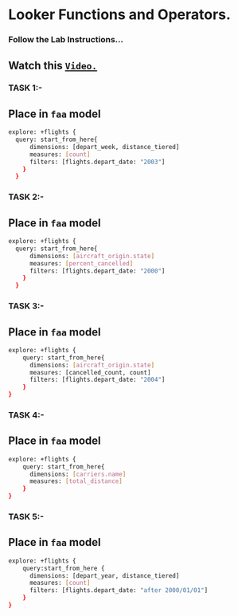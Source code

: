 # Looker Functions and Operators.
### Follow the Lab Instructions...
Watch this [`Video.`](https://youtu.be/J3X4-V6IpU0?si=jc0BZWihcpXRteOf)
---
### TASK 1:-

## Place in `faa` model
```bash
explore: +flights {
  query: start_from_here{
      dimensions: [depart_week, distance_tiered]
      measures: [count]
      filters: [flights.depart_date: "2003"]
    }
  }
```

### TASK 2:-

## Place in `faa` model
```bash
explore: +flights {
  query: start_from_here{
      dimensions: [aircraft_origin.state]
      measures: [percent_cancelled]
      filters: [flights.depart_date: "2000"]
    }
  }
```


### TASK 3:-

## Place in `faa` model
```bash
explore: +flights {
    query: start_from_here{
      dimensions: [aircraft_origin.state]
      measures: [cancelled_count, count]
      filters: [flights.depart_date: "2004"]
    }
}
```


### TASK 4:-

## Place in `faa` model
```bash
explore: +flights {
    query: start_from_here{
      dimensions: [carriers.name]
      measures: [total_distance]
    }
}
```


### TASK 5:-

## Place in `faa` model
```bash
explore: +flights {
    query:start_from_here {
      dimensions: [depart_year, distance_tiered]
      measures: [count]
      filters: [flights.depart_date: "after 2000/01/01"]
    }
}
```